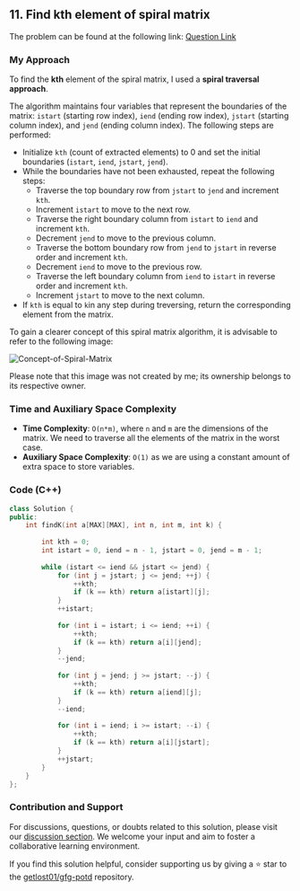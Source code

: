 ## 11. Find kth element of spiral matrix

The problem can be found at the following link: [Question Link](https://practice.geeksforgeeks.org/problems/find-nth-element-of-spiral-matrix/1)

### My Approach

To find the **kth** element of the spiral matrix, I used a **spiral traversal approach**.

The algorithm maintains four variables that represent the boundaries of the matrix: `istart` (starting row index), `iend` (ending row index), `jstart` (starting column index), and `jend` (ending column index). The following steps are performed:

- Initialize `kth` (count of extracted elements) to 0 and set the initial boundaries (`istart`, `iend`, `jstart`, `jend`).
- While the boundaries have not been exhausted, repeat the following steps:
   - Traverse the top boundary row from `jstart` to `jend` and increment `kth`.
   - Increment `istart` to move to the next row.
   - Traverse the right boundary column from `istart` to `iend` and increment `kth`.
   - Decrement `jend` to move to the previous column.
   - Traverse the bottom boundary row from `jend` to `jstart` in reverse order and increment `kth`.
   - Decrement `iend` to move to the previous row.
   - Traverse the left boundary column from `iend` to `istart` in reverse order and increment `kth`.
   - Increment `jstart` to move to the next column.
- If `kth` is equal to `k`in any step during treversing, return the corresponding element from the matrix.

To gain a clearer concept of this spiral matrix algorithm, it is advisable to refer to the following image:

![Concept-of-Spiral-Matrix](https://github.com/getlost01/gfg-potd/assets/79409258/43a66011-5f7e-4360-9853-3b0d588985ac)

Please note that this image was not created by me; its ownership belongs to its respective owner.

### Time and Auxiliary Space Complexity

- **Time Complexity**: `O(n*m)`, where `n` and `m` are the dimensions of the matrix. We need to traverse all the elements of the matrix in the worst case.
- **Auxiliary Space Complexity**: `O(1)` as we are using a constant amount of extra space to store variables.

### Code (C++)

```cpp
class Solution {
public:
    int findK(int a[MAX][MAX], int n, int m, int k) {
        
        int kth = 0;
        int istart = 0, iend = n - 1, jstart = 0, jend = m - 1;
        
        while (istart <= iend && jstart <= jend) {
            for (int j = jstart; j <= jend; ++j) {
                ++kth;
                if (k == kth) return a[istart][j];
            }
            ++istart;
            
            for (int i = istart; i <= iend; ++i) {
                ++kth;
                if (k == kth) return a[i][jend];
            }
            --jend;
            
            for (int j = jend; j >= jstart; --j) {
                ++kth;
                if (k == kth) return a[iend][j];
            }
            --iend;
            
            for (int i = iend; i >= istart; --i) {
                ++kth;
                if (k == kth) return a[i][jstart];
            }
            ++jstart;
        }
    }
};
```

### Contribution and Support

For discussions, questions, or doubts related to this solution, please visit our [discussion section](https://github.com/getlost01/gfg-potd/discussions). We welcome your input and aim to foster a collaborative learning environment.

If you find this solution helpful, consider supporting us by giving a ⭐ star to the [getlost01/gfg-potd](https://github.com/getlost01/gfg-potd) repository.
